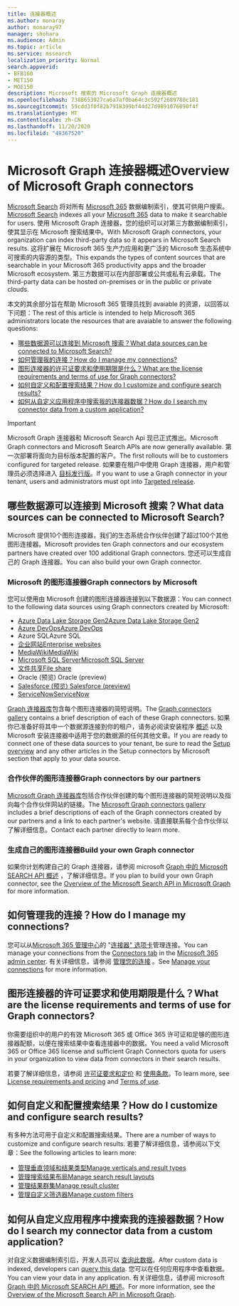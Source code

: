 ```yaml
---
title: 连接器概述
ms.author: monaray
author: monaray97
manager: shohara
ms.audience: Admin
ms.topic: article
ms.service: mssearch
localization_priority: Normal
search.appverid:
- BFB160
- MET150
- MOE150
description: Microsoft 搜索的 Microsoft Graph 连接器概述
ms.openlocfilehash: 7388653927ca6a7af0ba64c3c592f2689780c181
ms.sourcegitcommit: 59cdd3f0f82b7918399bf44d27d9891076090f4f
ms.translationtype: MT
ms.contentlocale: zh-CN
ms.lasthandoff: 11/20/2020
ms.locfileid: "49367520"
---
```

# <a name="overview-of-microsoft-graph-connectors"></a><span data-ttu-id="584a7-103">Microsoft Graph 连接器概述</span><span class="sxs-lookup"><span data-stu-id="584a7-103">Overview of Microsoft Graph connectors</span></span>

<span data-ttu-id="584a7-104">[Microsoft Search](https://docs.microsoft.com/microsoftsearch/overview-microsoft-search) 将对所有 [Microsoft 365](https://www.microsoft.com/microsoft-365) 数据编制索引，使其可供用户搜索。</span><span class="sxs-lookup"><span data-stu-id="584a7-104">[Microsoft Search](https://docs.microsoft.com/microsoftsearch/overview-microsoft-search) indexes all your [Microsoft 365](https://www.microsoft.com/microsoft-365) data to make it searchable for users.</span></span> <span data-ttu-id="584a7-105">使用 Microsoft Graph 连接器，您的组织可以对第三方数据编制索引，使其显示在 Microsoft 搜索结果中。</span><span class="sxs-lookup"><span data-stu-id="584a7-105">With Microsoft Graph connectors, your organization can index third-party data so it appears in Microsoft Search results.</span></span> <span data-ttu-id="584a7-106">这将扩展在 Microsoft 365 生产力应用和更广泛的 Microsoft 生态系统中可搜索的内容源的类型。</span><span class="sxs-lookup"><span data-stu-id="584a7-106">This expands the types of content sources that are searchable in your Microsoft 365 productivity apps and the broader Microsoft ecosystem.</span></span> <span data-ttu-id="584a7-107">第三方数据可以在内部部署或公共或私有云承载。</span><span class="sxs-lookup"><span data-stu-id="584a7-107">The third-party data can be hosted on-premises or in the public or private clouds.</span></span>

<!---link Microsoft Graph reference in line 19 when we have access to relevant documentation--->

<span data-ttu-id="584a7-108">本文的其余部分旨在帮助 Microsoft 365 管理员找到 avaiable 的资源，以回答以下问题：</span><span class="sxs-lookup"><span data-stu-id="584a7-108">The rest of this article is intended to help Microsoft 365 administrators locate the resources that are avaiable to answer the following questions:</span></span>

* [<span data-ttu-id="584a7-109">哪些数据源可以连接到 Microsoft 搜索？</span><span class="sxs-lookup"><span data-stu-id="584a7-109">What data sources can be connected to Microsoft Search?</span></span>](#what-data-sources-can-be-connected-to-microsoft-search)
* [<span data-ttu-id="584a7-110">如何管理我的连接？</span><span class="sxs-lookup"><span data-stu-id="584a7-110">How do I manage my connections?</span></span>](#how-do-i-manage-my-connections)
* [<span data-ttu-id="584a7-111">图形连接器的许可证要求和使用期限是什么？</span><span class="sxs-lookup"><span data-stu-id="584a7-111">What are the license requirements and terms of use for Graph connectors?</span></span>](#what-are-the-license-requirements-and-terms-of-use-for-graph-connectors)
* [<span data-ttu-id="584a7-112">如何自定义和配置搜索结果？</span><span class="sxs-lookup"><span data-stu-id="584a7-112">How do I customize and configure search results?</span></span>](#how-do-i-customize-and-configure-search-results)
* [<span data-ttu-id="584a7-113">如何从自定义应用程序中搜索我的连接器数据？</span><span class="sxs-lookup"><span data-stu-id="584a7-113">How do I search my connector data from a custom application?</span></span>](#how-do-i-search-my-connector-data-from-a-custom-application)

<!---Modify to another note that is more accurate--->
> [!IMPORTANT]
> <span data-ttu-id="584a7-114">Microsoft Graph 连接器和 Microsoft Search Api 现已正式推出。</span><span class="sxs-lookup"><span data-stu-id="584a7-114">Microsoft Graph connectors and Microsoft Search APIs are now generally available.</span></span> <span data-ttu-id="584a7-115">第一次部署将面向为目标版本配置的客户。</span><span class="sxs-lookup"><span data-stu-id="584a7-115">The first rollouts will be to customers configured for  targeted release.</span></span> <span data-ttu-id="584a7-116">如果要在租户中使用 Graph 连接器，用户和管理员必须选择进入 [目标发行版](https://docs.microsoft.com/office365/admin/manage/release-options-in-office-365?view=o365-worldwide)。</span><span class="sxs-lookup"><span data-stu-id="584a7-116">If you want to use a Graph connector in your tenant, users and administrators must opt into [Targeted release](https://docs.microsoft.com/office365/admin/manage/release-options-in-office-365?view=o365-worldwide).</span></span>

<!---Add Value, scenario, example, and/or graphic in December updates--->
<!---Probably remove architecture section below
## Architecture

The following architectural diagram of the Microsoft Graph platform shows how Graph connector content flows through content indexing to user results in [Microsoft Search](https://docs.microsoft.com/microsoftsearch/overview-microsoft-search) clients. The rest of this section explains each of the key building blocks in the diagram.

![Diagram: on-premises and cloud-based data is pulled by connectors and indexed by the Microsoft Search API, and then the Microsoft Search service delivers the results to users.](media/connectors-overview/highlevel-connectors.png)
Graph connectors can pull data from cloud-based (SaaS) data sources and on-premises data stores. The above diagram shows connections to only two data sources, but you can add connections to up ten sources per tenant.

The Microsoft Graph Connectors API instantiates one connection per data source. Then, the API indexes and stores the data. Established connections interact with Microsoft Search, so users can get search results.

You can use the Microsoft 365 [admin center](https://admin.microsoft.com) to setup and manage any of the Graph connectors by Microsoft. The admin center has a simple user interface that makes it easy to establish the connection to your data source, and monitor connection status and utilization.

***Edit paragraph below**_
To create a _*connection** to a data source, admins need authenticated access to the data and the entire content repository. The data is fed to the graph connector service for indexing.--->

## <a name="what-data-sources-can-be-connected-to-microsoft-search"></a><span data-ttu-id="584a7-117">哪些数据源可以连接到 Microsoft 搜索？</span><span class="sxs-lookup"><span data-stu-id="584a7-117">What data sources can be connected to Microsoft Search?</span></span>

<span data-ttu-id="584a7-118">Microsoft 提供10个图形连接器，我们的生态系统合作伙伴创建了超过100个其他图形连接器。</span><span class="sxs-lookup"><span data-stu-id="584a7-118">Microsoft provides ten Graph connectors and our ecosystem partners have created over 100 additional Graph connectors.</span></span> <span data-ttu-id="584a7-119">您还可以生成自己的 Graph 连接器。</span><span class="sxs-lookup"><span data-stu-id="584a7-119">You can also build your own Graph connector.</span></span> 

### <a name="graph-connectors-by-microsoft"></a><span data-ttu-id="584a7-120">Microsoft 的图形连接器</span><span class="sxs-lookup"><span data-stu-id="584a7-120">Graph connectors by Microsoft</span></span>

<span data-ttu-id="584a7-121">您可以使用由 Microsoft 创建的图形连接器连接到以下数据源：</span><span class="sxs-lookup"><span data-stu-id="584a7-121">You can connect to the following data sources using Graph connectors created by Microsoft:</span></span>

<!---Need to add a few links below when docs exist--->
* [<span data-ttu-id="584a7-122">Azure Data Lake Storage Gen2</span><span class="sxs-lookup"><span data-stu-id="584a7-122">Azure Data Lake Storage Gen2</span></span>](azure-data-lake-connector.md)
* [<span data-ttu-id="584a7-123">Azure DevOps</span><span class="sxs-lookup"><span data-stu-id="584a7-123">Azure DevOps</span></span>](azure-devops-connector.md)
* <span data-ttu-id="584a7-124">Azure SQL</span><span class="sxs-lookup"><span data-stu-id="584a7-124">Azure SQL</span></span>
* [<span data-ttu-id="584a7-125">企业网站</span><span class="sxs-lookup"><span data-stu-id="584a7-125">Enterprise websites</span></span>](enterprise-web-connector.md)
* [<span data-ttu-id="584a7-126">MediaWiki</span><span class="sxs-lookup"><span data-stu-id="584a7-126">MediaWiki</span></span>](mediawiki-connector.md)
* [<span data-ttu-id="584a7-127">Microsoft SQL Server</span><span class="sxs-lookup"><span data-stu-id="584a7-127">Microsoft SQL Server</span></span>](MSSQL-connector.md)
* [<span data-ttu-id="584a7-128">文件共享</span><span class="sxs-lookup"><span data-stu-id="584a7-128">File share</span></span>](fileshare-connector.md)
* <span data-ttu-id="584a7-129">Oracle (预览) </span><span class="sxs-lookup"><span data-stu-id="584a7-129">Oracle (preview)</span></span>
* [<span data-ttu-id="584a7-130">Salesforce (预览) </span><span class="sxs-lookup"><span data-stu-id="584a7-130">Salesforce (preview)</span></span>](salesforce-connector.md)
* [<span data-ttu-id="584a7-131">ServiceNow</span><span class="sxs-lookup"><span data-stu-id="584a7-131">ServiceNow</span></span>](servicenow-connector.md)

<span data-ttu-id="584a7-132">[Graph 连接器库](connectors-gallery.md)包含每个图形连接器的简短说明。</span><span class="sxs-lookup"><span data-stu-id="584a7-132">The [Graph connectors gallery](connectors-gallery.md) contains a brief description of each of these Graph connectors.</span></span> <span data-ttu-id="584a7-133">如果你已准备好将其中一个数据源连接到你的租户，请务必阅读安装程序 [概述](configure-connector.md) 以及 Microsoft 安装连接器中适用于您的数据源的任何其他文章。</span><span class="sxs-lookup"><span data-stu-id="584a7-133">If you are ready to connect one of these data sources to your tenant, be sure to read the [Setup overview](configure-connector.md) and any other articles in the Setup connectors by Microsoft section that apply to your data source.</span></span>

### <a name="graph-connectors-by-our-partners"></a><span data-ttu-id="584a7-134">合作伙伴的图形连接器</span><span class="sxs-lookup"><span data-stu-id="584a7-134">Graph connectors by our partners</span></span>

<span data-ttu-id="584a7-135">[Microsoft Graph 连接器库](connectors-gallery.md)包括合作伙伴创建的每个图形连接器的简短说明以及指向每个合作伙伴网站的链接。</span><span class="sxs-lookup"><span data-stu-id="584a7-135">The [Microsoft Graph connectors gallery](connectors-gallery.md) includes a brief descriptions of each of the Graph connectors created by our partners and a link to each partner's website.</span></span> <span data-ttu-id="584a7-136">请直接联系每个合作伙伴以了解详细信息。</span><span class="sxs-lookup"><span data-stu-id="584a7-136">Contact each partner directly to learn more.</span></span>

### <a name="build-your-own-graph-connector"></a><span data-ttu-id="584a7-137">生成自己的图形连接器</span><span class="sxs-lookup"><span data-stu-id="584a7-137">Build your own Graph connector</span></span>

<span data-ttu-id="584a7-138">如果你计划构建自己的 Graph 连接器，请参阅 microsoft [Graph 中的 Microsoft SEARCH API 概述](https://docs.microsoft.com/graph/search-concept-overview) ，了解详细信息。</span><span class="sxs-lookup"><span data-stu-id="584a7-138">If you plan to build your own Graph connector, see the [Overview of the Microsoft Search API in Microsoft Graph](https://docs.microsoft.com/graph/search-concept-overview) for more information.</span></span>

## <a name="how-do-i-manage-my-connections"></a><span data-ttu-id="584a7-139">如何管理我的连接？</span><span class="sxs-lookup"><span data-stu-id="584a7-139">How do I manage my connections?</span></span>

<span data-ttu-id="584a7-140">您可以从[Microsoft 365 管理中心](https://admin.microsoft.com/)的 "[连接器" 选项卡](https://admin.microsoft.com/Adminportal/Home#/MicrosoftSearch/Connectors)管理连接。</span><span class="sxs-lookup"><span data-stu-id="584a7-140">You can manage your connections from the [Connectors tab](https://admin.microsoft.com/Adminportal/Home#/MicrosoftSearch/Connectors) in the [Microsoft 365 admin center](https://admin.microsoft.com/).</span></span> <span data-ttu-id="584a7-141">有关详细信息，请参阅 [管理您的连接](manage-connector.md) 。</span><span class="sxs-lookup"><span data-stu-id="584a7-141">See [Manage your connections](manage-connector.md) for more information.</span></span>

## <a name="what-are-the-license-requirements-and-terms-of-use-for-graph-connectors"></a><span data-ttu-id="584a7-142">图形连接器的许可证要求和使用期限是什么？</span><span class="sxs-lookup"><span data-stu-id="584a7-142">What are the license requirements and terms of use for Graph connectors?</span></span>

<span data-ttu-id="584a7-143">你需要组织中的用户的有效 Microsoft 365 或 Office 365 许可证和足够的图形连接器配额，以便在搜索结果中查看连接器中的数据。</span><span class="sxs-lookup"><span data-stu-id="584a7-143">You need a valid Microsoft 365 or Office 365 license and sufficient Graph Connectors quota for users in your organization to view data from connectors in their search results.</span></span>

<span data-ttu-id="584a7-144">若要了解详细信息，请参阅 [许可证要求和定价](licensing.md) 和 [使用条款](terms-of-use.md)。</span><span class="sxs-lookup"><span data-stu-id="584a7-144">To learn more, see [License requirements and pricing](licensing.md) and [Terms of use](terms-of-use.md).</span></span>

## <a name="how-do-i-customize-and-configure-search-results"></a><span data-ttu-id="584a7-145">如何自定义和配置搜索结果？</span><span class="sxs-lookup"><span data-stu-id="584a7-145">How do I customize and configure search results?</span></span>

<span data-ttu-id="584a7-146">有多种方法可用于自定义和配置搜索结果。</span><span class="sxs-lookup"><span data-stu-id="584a7-146">There are a number of ways to customize and configure search results.</span></span> <span data-ttu-id="584a7-147">若要了解详细信息，请参阅以下文章：</span><span class="sxs-lookup"><span data-stu-id="584a7-147">See the following articles to learn more:</span></span>

* [<span data-ttu-id="584a7-148">管理垂直领域和结果类型</span><span class="sxs-lookup"><span data-stu-id="584a7-148">Manage verticals and result types</span></span>](customize-search-page.md)
* [<span data-ttu-id="584a7-149">管理搜索结果布局</span><span class="sxs-lookup"><span data-stu-id="584a7-149">Manage search result layouts</span></span>](customize-results-layout.md)
* [<span data-ttu-id="584a7-150">管理结果群集</span><span class="sxs-lookup"><span data-stu-id="584a7-150">Manage result cluster</span></span>](result-cluster.md)
* [<span data-ttu-id="584a7-151">管理自定义筛选器</span><span class="sxs-lookup"><span data-stu-id="584a7-151">Manage custom filters</span></span>](custom-filters.md)

## <a name="how-do-i-search-my-connector-data-from-a-custom-application"></a><span data-ttu-id="584a7-152">如何从自定义应用程序中搜索我的连接器数据？</span><span class="sxs-lookup"><span data-stu-id="584a7-152">How do I search my connector data from a custom application?</span></span>

<span data-ttu-id="584a7-153">对自定义数据编制索引后，开发人员可以 [查询此数据](https://docs.microsoft.com/graph/search-concept-custom-types)。</span><span class="sxs-lookup"><span data-stu-id="584a7-153">After custom data is indexed, developers can [query this data](https://docs.microsoft.com/graph/search-concept-custom-types).</span></span> <span data-ttu-id="584a7-154">您可以在任何应用程序中查看数据。</span><span class="sxs-lookup"><span data-stu-id="584a7-154">You can view your data in any application.</span></span> <span data-ttu-id="584a7-155">有关详细信息，请参阅 microsoft [Graph 中的 Microsoft SEARCH API 概述](https://docs.microsoft.com/graph/search-concept-overview)。</span><span class="sxs-lookup"><span data-stu-id="584a7-155">For more information, see the [Overview of the Microsoft Search API in Microsoft Graph](https://docs.microsoft.com/graph/search-concept-overview).</span></span>
